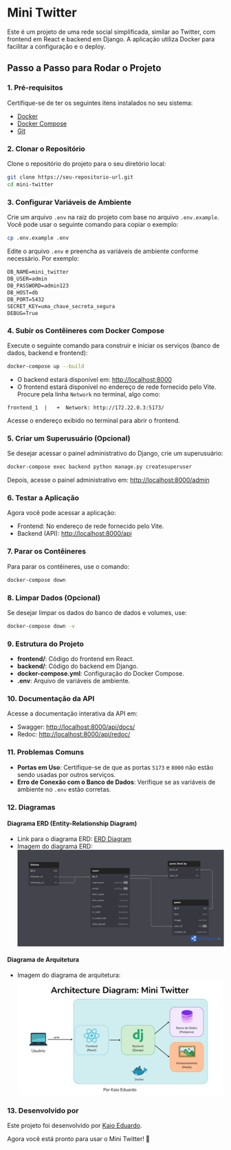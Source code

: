 # Mini Twitter

Este é um projeto de uma rede social simplificada, similar ao Twitter, com frontend em React e backend em Django. A aplicação utiliza Docker para facilitar a configuração e o deploy.

## Passo a Passo para Rodar o Projeto

### 1. Pré-requisitos

Certifique-se de ter os seguintes itens instalados no seu sistema:
- [Docker](https://www.docker.com/)
- [Docker Compose](https://docs.docker.com/compose/)
- [Git](https://git-scm.com/)

### 2. Clonar o Repositório

Clone o repositório do projeto para o seu diretório local:

```bash
git clone https://seu-repositorio-url.git
cd mini-twitter
```

### 3. Configurar Variáveis de Ambiente

Crie um arquivo `.env` na raiz do projeto com base no arquivo `.env.example`. Você pode usar o seguinte comando para copiar o exemplo:

```bash
cp .env.example .env
```

Edite o arquivo `.env` e preencha as variáveis de ambiente conforme necessário. Por exemplo:

```properties
DB_NAME=mini_twitter
DB_USER=admin
DB_PASSWORD=admin123
DB_HOST=db
DB_PORT=5432
SECRET_KEY=uma_chave_secreta_segura
DEBUG=True
```

### 4. Subir os Contêineres com Docker Compose

Execute o seguinte comando para construir e iniciar os serviços (banco de dados, backend e frontend):

```bash
docker-compose up --build
```

- O backend estará disponível em: [http://localhost:8000](http://localhost:8000)
- O frontend estará disponível no endereço de rede fornecido pelo Vite. Procure pela linha `Network` no terminal, algo como:

```
frontend_1  |   ➜  Network: http://172.22.0.3:5173/
```

Acesse o endereço exibido no terminal para abrir o frontend.

### 5. Criar um Superusuário (Opcional)

Se desejar acessar o painel administrativo do Django, crie um superusuário:

```bash
docker-compose exec backend python manage.py createsuperuser
```

Depois, acesse o painel administrativo em: [http://localhost:8000/admin](http://localhost:8000/admin)

### 6. Testar a Aplicação

Agora você pode acessar a aplicação:
- Frontend: No endereço de rede fornecido pelo Vite.
- Backend (API): [http://localhost:8000/api](http://localhost:8000/api)

### 7. Parar os Contêineres

Para parar os contêineres, use o comando:

```bash
docker-compose down
```

### 8. Limpar Dados (Opcional)

Se desejar limpar os dados do banco de dados e volumes, use:

```bash
docker-compose down -v
```

### 9. Estrutura do Projeto

- **frontend/**: Código do frontend em React.
- **backend/**: Código do backend em Django.
- **docker-compose.yml**: Configuração do Docker Compose.
- **.env**: Arquivo de variáveis de ambiente.

### 10. Documentação da API

Acesse a documentação interativa da API em:
- Swagger: [http://localhost:8000/api/docs/](http://localhost:8000/api/docs/)
- Redoc: [http://localhost:8000/api/redoc/](http://localhost:8000/api/redoc/)

### 11. Problemas Comuns

- **Portas em Uso**: Certifique-se de que as portas `5173` e `8000` não estão sendo usadas por outros serviços.
- **Erro de Conexão com o Banco de Dados**: Verifique se as variáveis de ambiente no `.env` estão corretas.

### 12. Diagramas

#### Diagrama ERD (Entity-Relationship Diagram)
- Link para o diagrama ERD: [ERD Diagram](https://dbdiagram.io/d/6817b21d1ca52373f566d2cd)
- Imagem do diagrama ERD:
![ERD Diagram](imgs/erd_diagram.png)

#### Diagrama de Arquitetura
- Imagem do diagrama de arquitetura:
![Arquitetura Diagram](imgs/arq_diagram.jpg)

### 13. Desenvolvido por

Este projeto foi desenvolvido por [Kaio Eduardo](https://kaioeduardo.com).

Agora você está pronto para usar o Mini Twitter! 🚀
